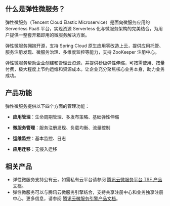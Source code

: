 ## 什么是弹性微服务？
弹性微服务（Tencent Cloud Elastic Microservice）是面向微服务应用的 Serverless PaaS 平台，实现资源 Serverless 化与微服务架构的完美结合，为用户提供一整套开箱即用的微服务解决方案。

弹性微服务拥抱开源，支持 Spring Cloud 原生应用零改造上云，提供应用托管、服务注册发现、微服务治理、多维度监控等能力，支持 ZooKeeper 注册中心。

弹性微服务帮助企业创建和管理云资源，并提供秒级弹性伸缩，可按需使用、按量付费，极大程度上节约运维和资源成本。让企业充分聚焦核心业务本身，助力业务成功。


## 产品功能
弹性微服务提供以下四个方面的管理功能：

- **应用管理**：生命周期管理、多发布策略、基础弹性伸缩

- **微服务管理**：服务注册发现、负载均衡、流量控制

- **运维监控**：基本监控、日志

- **应用迁移**：无侵入迁移



## 相关产品
- 弹性微服务支持公有云，如需私有云平台请参阅 [腾讯云微服务平台 TSF  产品文档](https://cloud.tencent.com/document/product/649)。
- 弹性微服务可以与腾讯云微服务引擎结合，支持共享注册中心和业务独享注册中心。更多信息，请参阅 [腾讯云微服务引擎产品文档](https://cloud.tencent.com/document/product/1364)。
